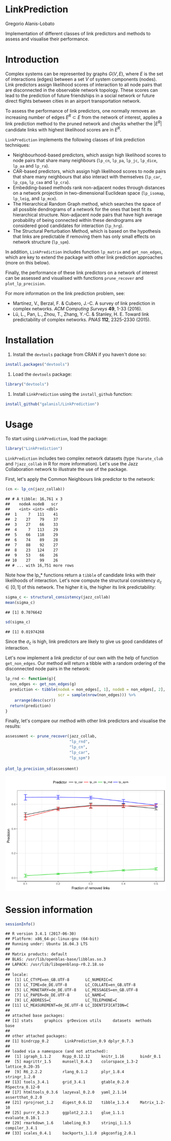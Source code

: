LinkPrediction
================
Gregorio Alanis-Lobato

Implementation of different classes of link predictors and methods to assess and visualise their performance.

Introduction
============

Complex systems can be represented by graphs *G*(*V*, *E*), where *E* is the set of interactions (edges) between a set *V* of system components (nodes). Link predictors assign likelihood scores of interaction to all node pairs that are disconnected in the observable network topology. These scores can lead to the prediction of future friendships in a social network or future direct flights between cities in an airport transportation network.

To assess the performance of link predictors, one normally removes an increasing number of edges *E*<sup>*R*</sup> ⊂ *E* from the network of interest, applies a link prediction method to the pruned network and checks whether the |*E*<sup>*R*</sup>| candidate links with highest likelihood scores are in *E*<sup>*R*</sup>.

`LinkPrediction` implements the following classes of link prediction techniques:

-   Neighbourhood-based predictors, which assign high likelihood scores to node pairs that share many neighbours (`lp_cn`, `lp_pa`, `lp_jc`, `lp_dice`, `lp_aa` and `lp_ra`).
-   CAR-based predictors, which assign high likelihood scores to node pairs that share many neighbours that also interact with themselves (`lp_car`, `lp_cpa`, `lp_caa` and `lp_cra`).
-   Embedding-based methods rank non-adjacent nodes through distances on a network projection in two-dimensional Euclidean space (`lp_isomap`, `lp_leig`, and `lp_mce`).
-   The Hierarchical Random Graph method, which searches the space of all possible dendrograms of a network for the ones that best fit its hierarchical structure. Non-adjacent node pairs that have high average probability of being connected within these dendrograms are considered good candidates for interaction (`lp_hrg`).
-   The Structural Perturbation Method, which is based on the hypothesis that links are predictable if removing them has only small effects on network structure (`lp_spm`).

In addition, `LinkPrediction` includes function `lp_matrix` and `get_non_edges`, which are key to extend the package with other link prediction approaches (more on this below).

Finally, the performance of these link predictors on a network of interest can be assessed and visualised with functions `prune_recover` and `plot_lp_precision`.

For more information on the link prediction problem, see:

-   Martínez, V., Berzal, F. & Cubero, J.-C. A survey of link prediction in complex networks. *ACM Computing Surveys* **49**, 1-33 (2016).
-   Lü, L., Pan, L., Zhou, T., Zhang, Y.-C. & Stanley, H. E. Toward link predictability of complex networks. *PNAS* **112**, 2325-2330 (2015).

Installation
============

1.  Install the `devtools` package from CRAN if you haven't done so:

``` r
install.packages("devtools")
```

1.  Load the `devtools` package:

``` r
library("devtools")
```

1.  Install `LinkPrediction` using the `install_github` function:

``` r
install_github("galanisl/LinkPrediction")
```

Usage
=====

To start using `LinkPrediction`, load the package:

``` r
library("LinkPrediction")
```

`LinkPrediction` includes two complex network datasets (type `?karate_club` and `?jazz_collab` in R for more information). Let's use the Jazz Collaboration network to illustrate the use of the package.

First, let's apply the Common Neighbours link predictor to the network:

``` r
(cn <- lp_cn(jazz_collab))
```

    ## # A tibble: 16,761 x 3
    ##    nodeA nodeB   scr
    ##    <int> <int> <dbl>
    ##  1     7   111    41
    ##  2    27    79    37
    ##  3    27    66    33
    ##  4     7   113    29
    ##  5    66   118    29
    ##  6    74    89    28
    ##  7    88    92    27
    ##  8    23   124    27
    ##  9    53    66    26
    ## 10    27    99    26
    ## # ... with 16,751 more rows

Note how the lp\_\* functions return a `tibble` of candidate links with their likelihoods of interaction. Let's now compute the structural consistency *σ*<sub>*c*</sub> ∈ \[0, 1\] of this network. The higher it is, the higher its link predictability:

``` r
sigma_c <- structural_consistency(jazz_collab)
mean(sigma_c)
```

    ## [1] 0.7076642

``` r
sd(sigma_c)
```

    ## [1] 0.01974268

Since the *σ*<sub>*c*</sub> is high, link predictors are likely to give us good candidates of interaction.

Let's now implement a link predictor of our own with the help of function `get_non_edges`. Our method will return a tibble with a random ordering of the disconnected node pairs in the network:

``` r
lp_rnd <- function(g){
  non_edges <- get_non_edges(g)
  prediction <- tibble(nodeA = non_edges[, 1], nodeB = non_edges[, 2],
                       scr = sample(nrow(non_edges))) %>% 
    arrange(desc(scr))
  return(prediction)
}
```

Finally, let's compare our method with other link predictors and visualise the results:

``` r
assessment <- prune_recover(jazz_collab, 
                            "lp_rnd", 
                            "lp_cn", 
                            "lp_car", 
                            "lp_spm")

plot_lp_precision_sd(assessment)
```

![](README_files/figure-markdown_github-ascii_identifiers/unnamed-chunk-5-1.png)

Session information
===================

``` r
sessionInfo()
```

    ## R version 3.4.1 (2017-06-30)
    ## Platform: x86_64-pc-linux-gnu (64-bit)
    ## Running under: Ubuntu 16.04.3 LTS
    ## 
    ## Matrix products: default
    ## BLAS: /usr/lib/openblas-base/libblas.so.3
    ## LAPACK: /usr/lib/libopenblasp-r0.2.18.so
    ## 
    ## locale:
    ##  [1] LC_CTYPE=en_GB.UTF-8       LC_NUMERIC=C              
    ##  [3] LC_TIME=de_DE.UTF-8        LC_COLLATE=en_GB.UTF-8    
    ##  [5] LC_MONETARY=de_DE.UTF-8    LC_MESSAGES=en_GB.UTF-8   
    ##  [7] LC_PAPER=de_DE.UTF-8       LC_NAME=C                 
    ##  [9] LC_ADDRESS=C               LC_TELEPHONE=C            
    ## [11] LC_MEASUREMENT=de_DE.UTF-8 LC_IDENTIFICATION=C       
    ## 
    ## attached base packages:
    ## [1] stats     graphics  grDevices utils     datasets  methods   base     
    ## 
    ## other attached packages:
    ## [1] bindrcpp_0.2       LinkPrediction_0.9 dplyr_0.7.3       
    ## 
    ## loaded via a namespace (and not attached):
    ##  [1] igraph_1.1.2     Rcpp_0.12.12     knitr_1.16       bindr_0.1       
    ##  [5] magrittr_1.5     munsell_0.4.3    colorspace_1.3-2 lattice_0.20-35 
    ##  [9] R6_2.2.2         rlang_0.1.2      plyr_1.8.4       stringr_1.2.0   
    ## [13] tools_3.4.1      grid_3.4.1       gtable_0.2.0     RSpectra_0.12-0 
    ## [17] htmltools_0.3.6  lazyeval_0.2.0   yaml_2.1.14      assertthat_0.2.0
    ## [21] rprojroot_1.2    digest_0.6.12    tibble_1.3.4     Matrix_1.2-10   
    ## [25] purrr_0.2.3      ggplot2_2.2.1    glue_1.1.1       evaluate_0.10.1 
    ## [29] rmarkdown_1.6    labeling_0.3     stringi_1.1.5    compiler_3.4.1  
    ## [33] scales_0.4.1     backports_1.1.0  pkgconfig_2.0.1
